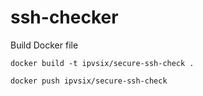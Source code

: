 # ssh-checker
Build Docker file
```
docker build -t ipvsix/secure-ssh-check .
```
```
docker push ipvsix/secure-ssh-check
```
